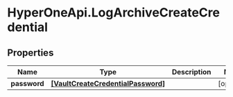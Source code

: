 # HyperOneApi.LogArchiveCreateCredential

## Properties
Name | Type | Description | Notes
------------ | ------------- | ------------- | -------------
**password** | [**[VaultCreateCredentialPassword]**](VaultCreateCredentialPassword.md) |  | [optional] 


